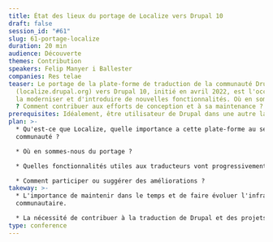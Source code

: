 ```yaml
---
title: État des lieux du portage de Localize vers Drupal 10
draft: false
session_id: "#61"
slug: 61-portage-localize
duration: 20 min
audience: Découverte
themes: Contribution
speakers: Felip Manyer i Ballester
companies: Res telae
teaser: Le portage de la plate-forme de traduction de la communauté Drupal
  (localize.drupal.org) vers Drupal 10, initié en avril 2022, est l'occasion de
  la moderniser et d'introduire de nouvelles fonctionnalités. Où en sommes-nous
  ? Comment contribuer aux efforts de conception et à sa maintenance ?
prerequisites: Idéalement, être utilisateur de Drupal dans une autre langue que l'anglais.
plan: >-
  * Qu'est-ce que Localize, quelle importance a cette plate-forme au sein de la
  communauté ?

  * Où en sommes-nous du portage ?

  * Quelles fonctionnalités utiles aux traducteurs vont progressivement être mises en œuvre ?

  * Comment participer ou suggérer des améliorations ?
takeway: >-
  * L'importance de maintenir dans le temps et de faire évoluer l'infrastructure
  communautaire.

  * La nécessité de contribuer à la traduction de Drupal et des projets contribués, le plus efficacement possible.
type: conference
---
```

